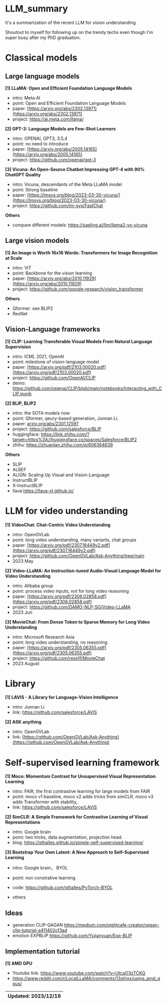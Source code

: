 # LLM_summary
It's a summarization of the recent LLM for vision understanding

Shoutout to myself for following up on the trendy techs even though I'm super busy after my PhD graduation.

# Classical models

## Large language models

**[1] LLaMA: Open and Efficient Foundation Language Models**
- intro: Meta AI
- point: Open and Efficient Foundation Language Models
- paper: [https://arxiv.org/abs/2302.13971](https://arxiv.org/abs/2302.13971)
- project: https://ai.meta.com/llama/

**[2] GPT-3: Language Models are Few-Shot Learners**
- intro: OPENAI, GPT3, 3.5,4
- point: no need to introduce
- paper: [https://arxiv.org/abs/2005.14165](https://arxiv.org/abs/2005.14165)
- project: https://github.com/openai/gpt-3

**[3] Vicuna: An Open-Source Chatbot Impressing GPT-4 with 90\% ChatGPT Quality**
- intro: Vicuna, descendants of the Meta LLaMA model 
- point: Strong baseline
- paper: [https://lmsys.org/blog/2023-03-30-vicuna/](https://lmsys.org/blog/2023-03-30-vicuna/)
- project: https://github.com/lm-sys/FastChat

**Others**
- compare different models: https://sapling.ai/llm/llama2-vs-vicuna

## Large vision models

**[1] An Image is Worth 16x16 Words: Transformers for Image Recognition at Scale**
- intro: ViT
- point: Backbone for the vision learning
- paper: [https://arxiv.org/abs/2010.11929](https://arxiv.org/abs/2010.11929)
- project: https://github.com/google-research/vision_transformer


**Others**
- Qformer: see BLIP2
- ResNet

## Vision-Language frameworks

**[1] CLIP: Learning Transferable Visual Models From Natural Language Supervision**
- intro: ICML 2021, OpenAI
- point: milestone of vision-language model
- paper: [https://arxiv.org/pdf/2103.00020.pdf](https://arxiv.org/pdf/2103.00020.pdf)
- project: https://github.com/OpenAI/CLIP
- demo: https://github.com/openai/CLIP/blob/main/notebooks/Interacting_with_CLIP.ipynb

**[2] BLIP, BLIP2**
- intro: the SOTA models now
- point: Qformer, qeury-based generation, Junnan Li.
- paper: [arxiv.org/abs/2301.12597](arxiv.org/abs/2301.12597)
- project: https://github.com/salesforce/BLIP
- huggingface: https://link.zhihu.com/?target=https%3A//huggingface.co/spaces/Salesforce/BLIP2
- zhihu: https://zhuanlan.zhihu.com/p/606364639


**Others**
- SLIP
- ALBEF
- ALIGN: Scaling Up Visual and Vision-Language
- InstructBLIP
- X-InstructBLIP
- llava https://llava-vl.github.io/


# LLM for video understanding

**[1] VideoChat: Chat-Centric Video Understanding**
- intro: OpenGVLab
- point: long video understanding, many variants, chat groups
- paper: [https://arxiv.org/pdf/2307.16449v2.pdf](https://arxiv.org/pdf/2307.16449v2.pdf)
- project: https://github.com/OpenGVLab/Ask-Anything/tree/main
- 2023 May

**[2] Video-LLaMA: An Instruction-tuned Audio-Visual Language Model for Video Understanding**
- intro: Alibaba group 
- point: process video inputs, not for long video reasoning
- paper: [https://arxiv.org/pdf/2306.02858.pdf](https://arxiv.org/pdf/2306.02858.pdf)
- project: https://github.com/DAMO-NLP-SG/Video-LLaMA
- 2023 Jun

**[3] MovieChat: From Dense Token to Sparse Memory for Long Video Understanding**
- intro: Microsoft Research Asia
- point: long video understanding, no reasoning
- paper: [https://arxiv.org/pdf/2305.06355.pdf](https://arxiv.org/pdf/2305.06355.pdf)
- project: https://github.com/rese1f/MovieChat
- 2023 August


# Library
**[1] LAVIS - A Library for Language-Vision Intelligence**
- intro: Junnan Li
- link: https://github.com/salesforce/LAVIS

**[2] ASK anything**
- intro: OpenGVLab
- link: [https://github.com/OpenGVLab/Ask-Anything](https://github.com/OpenGVLab/Ask-Anything)

  
# Self-supervised learning framework
**[1] Moco: Momentum Contrast for Unsupervised Visual Representation Learning**
- intro: FAIR, the first contrastive learning for large models from FAIR
- point: moco v1 baseline, moco v2 adds tricks from simCLR, moco v3 adds Transformer with stability, 
- link: https://github.com/salesforce/LAVIS

**[2] SimCLR: A Simple Framework for Contrastive Learning of Visual Representations**
- intro: Google brain
- point: two tricks, data augmentation, projection head.
- blog: https://sthalles.github.io/simple-self-supervised-learning/


**[3] Bootstrap Your Own Latent: A New Approach to Self-Supervised Learning**
- intro: Google brain， BYOL
- point: non constrative learning
- code: https://github.com/sthalles/PyTorch-BYOL

- others


## Ideas
- generation CLIP-QAGAN
https://medium.com/nightcafe-creator/vqgan-clip-tutorial-a411402cf3ad
- emotion EXPBLIP
https://github.com/Yujianyuan/Exp-BLIP


## Implementation tutorial
**[1] AMD GPU**
- Youtube link: https://www.youtube.com/watch?v=UtcaO3zTCKQ
- https://www.reddit.com/r/LocalLLaMA/comments/13sthxx/using_amd_gpus/


| Updated: 2023/12/19|
| :---------: |
